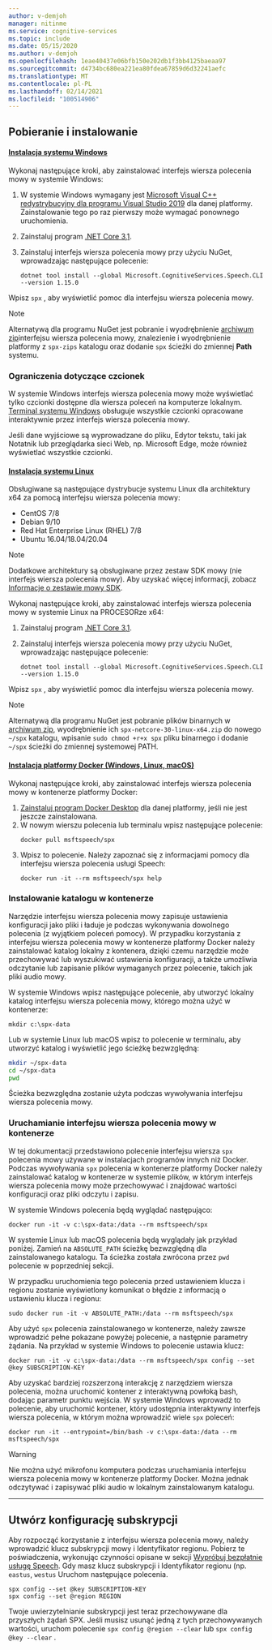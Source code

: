 ```yaml
---
author: v-demjoh
manager: nitinme
ms.service: cognitive-services
ms.topic: include
ms.date: 05/15/2020
ms.author: v-demjoh
ms.openlocfilehash: 1eae40437e06bfb150e202db1f3bb4125baeaa97
ms.sourcegitcommit: d4734bc680ea221ea80fdea67859d6d32241aefc
ms.translationtype: MT
ms.contentlocale: pl-PL
ms.lasthandoff: 02/14/2021
ms.locfileid: "100514906"
---
```

## <a name="download-and-install"></a>Pobieranie i instalowanie

#### <a name="windows-install"></a>[Instalacja systemu Windows](#tab/windowsinstall)

Wykonaj następujące kroki, aby zainstalować interfejs wiersza polecenia mowy w systemie Windows:

1. W systemie Windows wymagany jest [Microsoft Visual C++ redystrybucyjny dla programu Visual Studio 2019](https://support.microsoft.com/help/2977003/the-latest-supported-visual-c-downloads) dla danej platformy. Zainstalowanie tego po raz pierwszy może wymagać ponownego uruchomienia.
1. Zainstaluj program [.NET Core 3,1](/dotnet/core/install/linux).
2. Zainstaluj interfejs wiersza polecenia mowy przy użyciu NuGet, wprowadzając następujące polecenie:

    `dotnet tool install --global Microsoft.CognitiveServices.Speech.CLI --version 1.15.0`

Wpisz `spx` , aby wyświetlić pomoc dla interfejsu wiersza polecenia mowy.

> [!NOTE]
> Alternatywą dla programu NuGet jest pobranie i wyodrębnienie [archiwum zip](https://aka.ms/speech/spx-zips.zip)interfejsu wiersza polecenia mowy, znalezienie i wyodrębnienie platformy z `spx-zips` katalogu oraz dodanie `spx` ścieżki do zmiennej **Path** systemu.


### <a name="font-limitations"></a>Ograniczenia dotyczące czcionek

W systemie Windows interfejs wiersza polecenia mowy może wyświetlać tylko czcionki dostępne dla wiersza poleceń na komputerze lokalnym.
[Terminal systemu Windows](https://www.microsoft.com/en-us/p/windows-terminal/9n0dx20hk701) obsługuje wszystkie czcionki opracowane interaktywnie przez interfejs wiersza polecenia mowy.

Jeśli dane wyjściowe są wyprowadzane do pliku, Edytor tekstu, taki jak Notatnik lub przeglądarka sieci Web, np. Microsoft Edge, może również wyświetlać wszystkie czcionki.

#### <a name="linux-install"></a>[Instalacja systemu Linux](#tab/linuxinstall)

Obsługiwane są następujące dystrybucje systemu Linux dla architektury x64 za pomocą interfejsu wiersza polecenia mowy:

* CentOS 7/8
* Debian 9/10 
* Red Hat Enterprise Linux (RHEL) 7/8
* Ubuntu 16.04/18.04/20.04

> [!NOTE]
> Dodatkowe architektury są obsługiwane przez zestaw SDK mowy (nie interfejs wiersza polecenia mowy). Aby uzyskać więcej informacji, zobacz [Informacje o zestawie mowy SDK](../speech-sdk.md).

Wykonaj następujące kroki, aby zainstalować interfejs wiersza polecenia mowy w systemie Linux na PROCESORze x64:

1. Zainstaluj program [.NET Core 3,1](/dotnet/core/install/linux).
2. Zainstaluj interfejs wiersza polecenia mowy przy użyciu NuGet, wprowadzając następujące polecenie:

    `dotnet tool install --global Microsoft.CognitiveServices.Speech.CLI --version 1.15.0`

Wpisz `spx` , aby wyświetlić pomoc dla interfejsu wiersza polecenia mowy.

> [!NOTE]
> Alternatywą dla programu NuGet jest pobranie plików binarnych w [archiwum zip](https://aka.ms/speech/spx-zips.zip), wyodrębnienie ich `spx-netcore-30-linux-x64.zip` do nowego `~/spx` katalogu, wpisanie `sudo chmod +r+x spx` pliku binarnego i dodanie `~/spx` ścieżki do zmiennej systemowej PATH.


#### <a name="docker-install-windows-linux-macos"></a>[Instalacja platformy Docker (Windows, Linux, macOS)](#tab/dockerinstall)

Wykonaj następujące kroki, aby zainstalować interfejs wiersza polecenia mowy w kontenerze platformy Docker:

1. <a href="https://www.docker.com/get-started" target="_blank">Zainstaluj program Docker <span class="docon docon-navigate-external x-hidden-focus"></span> Desktop</a> dla danej platformy, jeśli nie jest jeszcze zainstalowana.
2. W nowym wierszu polecenia lub terminalu wpisz następujące polecenie:
   ```console   
   docker pull msftspeech/spx
   ```
3. Wpisz to polecenie. Należy zapoznać się z informacjami pomocy dla interfejsu wiersza polecenia usługi Speech:
   ```console 
   docker run -it --rm msftspeech/spx help
   ```

### <a name="mount-a-directory-in-the-container"></a>Instalowanie katalogu w kontenerze

Narzędzie interfejsu wiersza polecenia mowy zapisuje ustawienia konfiguracji jako pliki i ładuje je podczas wykonywania dowolnego polecenia (z wyjątkiem poleceń pomocy).
W przypadku korzystania z interfejsu wiersza polecenia mowy w kontenerze platformy Docker należy zainstalować katalog lokalny z kontenera, dzięki czemu narzędzie może przechowywać lub wyszukiwać ustawienia konfiguracji, a także umożliwia odczytanie lub zapisanie plików wymaganych przez polecenie, takich jak pliki audio mowy.

W systemie Windows wpisz następujące polecenie, aby utworzyć lokalny katalog interfejsu wiersza polecenia mowy, którego można użyć w kontenerze:

`mkdir c:\spx-data`

Lub w systemie Linux lub macOS wpisz to polecenie w terminalu, aby utworzyć katalog i wyświetlić jego ścieżkę bezwzględną:

```bash
mkdir ~/spx-data
cd ~/spx-data
pwd
```

Ścieżka bezwzględna zostanie użyta podczas wywoływania interfejsu wiersza polecenia mowy.

### <a name="run-speech-cli-in-the-container"></a>Uruchamianie interfejsu wiersza polecenia mowy w kontenerze

W tej dokumentacji przedstawiono polecenie interfejsu wiersza `spx` polecenia mowy używane w instalacjach programów innych niż Docker.
Podczas wywoływania `spx` polecenia w kontenerze platformy Docker należy zainstalować katalog w kontenerze w systemie plików, w którym interfejs wiersza polecenia mowy może przechowywać i znajdować wartości konfiguracji oraz pliki odczytu i zapisu.

W systemie Windows polecenia będą wyglądać następująco:

```console
docker run -it -v c:\spx-data:/data --rm msftspeech/spx
```

W systemie Linux lub macOS polecenia będą wyglądały jak przykład poniżej. Zamień na `ABSOLUTE_PATH` ścieżkę bezwzględną dla zainstalowanego katalogu. Ta ścieżka została zwrócona przez `pwd` polecenie w poprzedniej sekcji. 

W przypadku uruchomienia tego polecenia przed ustawieniem klucza i regionu zostanie wyświetlony komunikat o błędzie z informacją o ustawieniu klucza i regionu:
```console   
sudo docker run -it -v ABSOLUTE_PATH:/data --rm msftspeech/spx
```

Aby użyć `spx` polecenia zainstalowanego w kontenerze, należy zawsze wprowadzić pełne pokazane powyżej polecenie, a następnie parametry żądania.
Na przykład w systemie Windows to polecenie ustawia klucz:

```console
docker run -it -v c:\spx-data:/data --rm msftspeech/spx config --set @key SUBSCRIPTION-KEY
```

Aby uzyskać bardziej rozszerzoną interakcję z narzędziem wiersza polecenia, można uruchomić kontener z interaktywną powłoką bash, dodając parametr punktu wejścia.
W systemie Windows wprowadź to polecenie, aby uruchomić kontener, który udostępnia interaktywny interfejs wiersza polecenia, w którym można wprowadzić wiele `spx` poleceń:
```console
docker run -it --entrypoint=/bin/bash -v c:\spx-data:/data --rm msftspeech/spx
```

> [!WARNING]
> Nie można użyć mikrofonu komputera podczas uruchamiania interfejsu wiersza polecenia mowy w kontenerze platformy Docker. Można jednak odczytywać i zapisywać pliki audio w lokalnym zainstalowanym katalogu. 

<!-- Need to troubleshoot issues with docker pull image

### Optional: Create a command line shortcut

If you're running the the Speech CLI from a Docker container on Linux or macOS you can create a shortcut. 

Follow these instructions to create a shortcut:
1. Open `.bash_profile` with your favorite text editor. For example:
   ```shell
   nano ~/.bash_profile
   ```
2. Next, add this function to your `.bash_profile`. Make sure you update this function with the correct path to your mounted directory:
   ```shell   
   spx(){
       sudo docker run -it -v ABSOLUTE_PATH:/data --rm msftspeech/spx
   }
   ```
3. Source your profile:
   ```shell
   source ~/.bash_profile
   ```
4. Now instead of running `sudo docker run -it -v ABSOLUTE_PATH:/data --rm msftspeech/spx`, you can just type `spx` followed by arguments. For example: 
   ```shell
   // Get some help
   spx help recognize

   // Recognize speech from an audio file 
   spx recognize --file /mounted/directory/file.wav
   ```

> [!WARNING]
> If you change the mounted directory that Docker is referencing, you need to update the function in `.bash_profile`.
--->
***

## <a name="create-subscription-config"></a>Utwórz konfigurację subskrypcji

Aby rozpocząć korzystanie z interfejsu wiersza polecenia mowy, należy wprowadzić klucz subskrypcji mowy i Identyfikator regionu. Pobierz te poświadczenia, wykonując czynności opisane w sekcji [Wypróbuj bezpłatnie usługę Speech](../overview.md#try-the-speech-service-for-free).
Gdy masz klucz subskrypcji i Identyfikator regionu (np. `eastus`, `westus` Uruchom następujące polecenia.

```console
spx config --set @key SUBSCRIPTION-KEY
spx config --set @region REGION
```

Twoje uwierzytelnianie subskrypcji jest teraz przechowywane dla przyszłych żądań SPX. Jeśli musisz usunąć jedną z tych przechowywanych wartości, uruchom polecenie `spx config @region --clear` lub `spx config @key --clear` .
